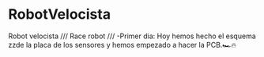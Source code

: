 # RobotVelocista
Robot velocista /// Race robot ///
-Primer dia:
  Hoy hemos hecho el esquema zzde la placa de los sensores y hemos empezado a hacer la PCB.🏎🔥
